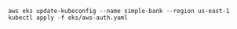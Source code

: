 ```aws eks update-kubeconfig --name simple-bank --region us-east-1```
```kubectl apply -f eks/aws-auth.yaml```
